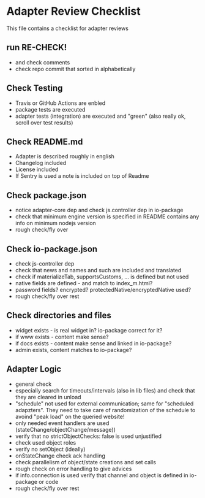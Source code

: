 # Adapter Review Checklist

This file contains a checklist for adapter reviews

## run RE-CHECK!
* and check comments
* check repo commit that sorted in alphabetically

## Check Testing
* Travis or GitHub Actions are enbled
* package tests are executed
* adapter tests (integration) are executed and "green" (also really ok, scroll over test results)

## Check README.md
* Adapter is described roughly in english
* Changelog included
* License included
* If Sentry is used a note is included on top of Readme

## Check package.json
* notice adapter-core dep and check js.controller dep in io-package
* check that minimum engine version is specified in README contains any info on minimum nodejs version
* rough check/fly over

## Check io-package.json
* check js-controller dep
* check that news and names and such are included and translated
* check if materializeTab, supportsCustoms, ... is defined but not used
* native fields are defined - and match to index_m.html?
* password fields? encrypted? protectedNative/encryptedNative used?
* rough check/fly over rest

## Check directories and files
* widget exists - is real widget in? io-package correct for it?
* if www exists - content make sense?
* if docs exists - content make sense and linked in io-package?
* admin exists, content matches to io-package?

## Adapter Logic
* general check
* especially search for timeouts/intervals (also in lib files) and check that they are cleared in unload
* "schedule" not used for external communication; same for "scheduled adapzters". They need to take care of randomization of the schedule to avoind "peak load" on the queried website!
* only needed event handlers are used (stateChange/objectChange/message))
* verify that no strictObjectChecks: false is used unjustified
* check used object roles
* verify no setObject (ideally)
* onStateChange check ack handling
* check parallelism of object/state creations and set calls
* rough check on error handling to give advices
* if info.connection is used verify that channel and object is defined in io-package or code
* rough check/fly over rest
